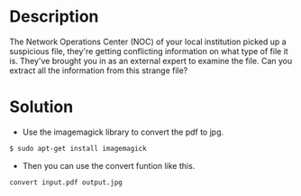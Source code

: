 # Description
The Network Operations Center (NOC) of your local institution picked up a suspicious file, they're getting conflicting information on what type of file it is. They've brought you in as an external expert to examine the file. Can you extract all the information from this strange file?
# Solution 
+ Use the imagemagick library to convert the pdf to jpg.
```bash
$ sudo apt-get install imagemagick
```
+ Then you can use the convert funtion like this.
```bash
convert input.pdf output.jpg
```
